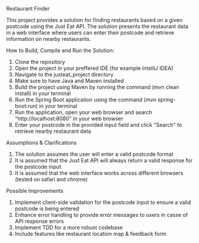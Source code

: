 Restaurant Finder

This project provides a solution for finding restaurants based on a given postcode using the Just Eat API. The solution presents the restaurant data in a web interface where users can enter their postcode and retrieve information on nearby restaurants.

How to Build, Compile and Run the Solution:

1) Clone the repository
2) Open the project in your preffered IDE (for example IntelliJ IDEA)
3) Navigate to the justeat_project directory
4) Make sure to have Java and Maven installed
5) Build the project using Maven by running the command (mvn clean install) in your terminal
6) Run the Spring Boot application using the command (mvn spring-boot:run) in your terminal
7) Run the application, open your web browser and search "http://localhost:8080" in your web browser
8) Enter your postcode in the provided input field and click "Search" to retrieve nearby restaurant data

Assumptions & Clarifications

1) The solution assumes the user will enter a valid postcode format
2) It is assumed that the Just Eat API will always return a valid response for the postcode input
3) It is assumed that the web interface works across different browsers (tested on safari and chrome)

Possible Improvements

1) Implement client-side validation for the postcode input to ensure a valid postcode is being entered
2) Enhance error handling to provide error messages to users in casse of API response errors
3) Implement TDD for a more robust codebase
4) Include features like restaurant location map & feedback form
